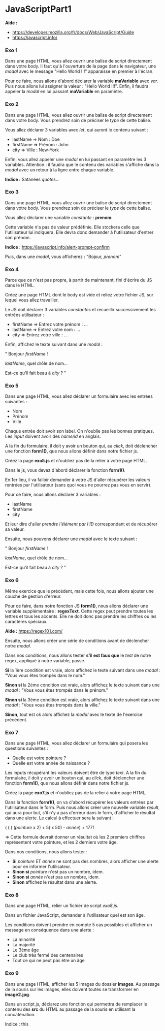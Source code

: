 # JavaScriptPart1

**Aide :**

- https://developer.mozilla.org/fr/docs/Web/JavaScript/Guide
- https://javascript.info/



### Exo 1
Dans une page HTML, vous allez ouvrir une balise de script directement dans votre body. Il faut qu'à l'ouverture de la page dans le navigateur, une *modal* avec le message "Hello World !!!" apparaisse en premier à l'écran.

Pour ce faire, nous allons d'abord déclarer la variable **maVariable** avec *var*. Puis nous allons lui assigner la valeur : "Hello World !!!". Enfin, il faudra appeler la *modal* en lui passant **maVariable** en paramètre.


### Exo 2
Dans une page HTML, vous allez ouvrir une balise de script directement dans votre body. Vous prendrez soin de préciser le *type* de cette balise.

Vous allez déclarer 3 variables avec *let*, qui auront le contenu suivant :

- lastName => Nom : Doe
- firstName => Prénom : John
- city => Ville : New-York

Enfin, vous allez appeler une *modal* en lui passant en paramètre les 3 variables. Attention : il faudra que le contenu des variables s'affiche dans la *modal* avec un retour à la ligne entre chaque variable.

**Indice :** Satanées *quotes*...


### Exo 3
Dans une page HTML, vous allez ouvrir une balise de script directement dans votre body. Vous prendrez soin de préciser le *type* de cette balise.

Vous allez déclarer une variable *constante* : **prenom**.

Cette variable n'a pas de valeur prédéfinie. Elle stockera celle que l'utilisateur lui indiquera. Elle devra donc demander à l'utilisateur d'entrer son prénom.

**Indice :** https://javascript.info/alert-prompt-confirm

Puis, dans une *modal*, vous afficherez : "Bojour, *prenom*"


### Exo 4
Parce que ce n'est pas propre, à partir de maintenant, fini d'écrire du JS dans le HTML. 

Créez une page HTML dont le body est vide et reliez votre fichier JS, sur lequel vous allez travailler.

Le JS doit déclarer 3 variables *constantes* et recueillir successivement les entrées utilisateur :

- firstName => Entrez votre prénom : ...
- lastName => Entrez votre nom : ...
- city => Entrez votre ville : ...

Enfin, affichez le texte suivant dans une *modal* :

" Bonjour *firstName* !

*lastName*, quel drôle de nom...

Est-ce qu'il fait beau à *city* ? "


### Exo 5
Dans une page HTML, vous allez déclarer un formulaire avec les entrées suivantes :

- Nom
- Prénom
- Ville

Chaque entrée doit avoir son label. On n'oublie pas les bonnes pratiques. Les *input* doivent avoir des *name/id* en anglais. 

A la fin du formulaire, il doit y avoir un bouton qui, au *click*, doit déclencher une fonction **form1()**, que nous allons définir dans notre fichier js.

Créez la page **exo5.js** et n'oubliez pas de la relier à votre page HTML.

Dans le js, vous devez d'abord déclarer la fonction **form1()**.

En 1er lieu, il va falloir demander à votre JS d'aller récupérer les valeurs rentrées par l'utilisateur (sans quoi vous ne pourrez pas vous en servir).

Pour ce faire, nous allons déclarer 3 variables :

- lastName
- firstName
- city

Et leur dire d'aller *prendre l'élément par l'ID* correspondant et de récupérer sa valeur.

Ensuite, nous pouvons déclarer une *modal* avec le texte suivant :

" Bonjour *firstName* !

*lastName*, quel drôle de nom...

Est-ce qu'il fait beau à *city* ? "


### Exo 6
Même exercice que le précédent, mais cette fois, nous allons ajouter une couche de gestion d'erreur.

Pour ce faire, dans notre fonction JS **form1()**, nous allons déclarer une variable supplémentaire : **regexText**. Cette regex peut prendre toutes les lettres et tous les accents. Elle ne doit donc pas prendre les chiffres ou les caractères spéciaux.

**Aide :** https://regex101.com/

Ensuite, nous allons créer une série de conditions avant de déclencher notre *modal*. 

Dans nos conditions, nous allons tester **s'il est faux que** le *test* de notre regex, appliqué à notre variable, passe. 

**Si** la 1ère condition est vraie, alors affichez le texte suivant dans une *modal* : "Vous vous êtes trompés dans le nom."

**Sinon si** la 2ème condition est vraie, alors affichez le texte suivant dans une *modal* : "Vous vous êtes trompés dans le prénom."

**Sinon si** la 3ème condition est vraie, alors affichez le texte suivant dans une *modal* : "Vous vous êtes trompés dans la ville."

**Sinon**, tout est ok alors affichez la *modal* avec le texte de l'exercice précédent.


### Exo 7
Dans une page HTML, vous allez déclarer un formulaire qui posera les questions suivantes :

- Quelle est votre pointure ?
- Quelle est votre année de naissance ?

Les inputs récupérant les valeurs doivent être de type *text*.
A la fin du formulaire, il doit y avoir un bouton qui, au *click*, doit déclencher une fonction **form1()**, que nous allons définir dans notre fichier js.

Créez la page **exo7.js** et n'oubliez pas de la relier à votre page HTML.

Dans la fonction **form1()**, on va d'abord récupérer les valeurs entrées par l'utilisateur dans le form.
Puis nous allons créer une nouvelle variable *result*, qui aura pour but, s'il n'y a pas d'erreur dans le form, d'afficher le résultat dans une alerte. Le calcul à effectuer sera la suivant :

( ( ( (*pointure* x 2) + 5) x 50) - *année*) + 1771

=> Cette formule devrait donner un résultat où les 2 premiers chiffres représentent votre pointure, et les 2 derniers votre âge.

Dans nos conditions, nous allons tester :

- **Si** *pointure* ET *année* ne sont pas des nombres, alors afficher une alerte pour en informer l'utilisateur.
- **Sinon si** *pointure* n'est pas un nombre, idem.
- **Sinon si** *année* n'est pas un nombre, idem.
- **Sinon** affichez le résultat dans une alerte.


### Exo 8
Dans une page HTML, relier un fichier de script *exo8.js*.

Dans un fichier JavaScript, demander à l'utilisateur quel est son âge.

Les conditions doivent prendre en compte 5 cas possibles et afficher un message en conséquence dans une alerte :

- La minorité
- La majorité
- Le 3ème âge
- Le club très fermé des centenaires
- Tout ce qui ne peut pas être un âge


### Exo 9
Dans une page HTML, afficher les 5 images du dossier **images**. Au passage de la souris sur les images, elles doivent toutes se transformer en **image2.jpg**. 

Dans un script.js, déclarez une fonction qui permettra de remplacer le contenu des **src** du HTML au passage de la souris en utilisant la concaténation. 

Indice : this


